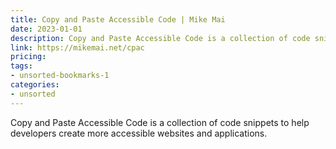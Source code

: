 ```yaml
---
title: Copy and Paste Accessible Code | Mike Mai
date: 2023-01-01
description: Copy and Paste Accessible Code is a collection of code snippets to help developers create more accessible websites and applications.
link: https://mikemai.net/cpac
pricing: 
tags: 
- unsorted-bookmarks-1 
categories: 
- unsorted 
---
```


Copy and Paste Accessible Code is a collection of code snippets to help developers create more accessible websites and applications.